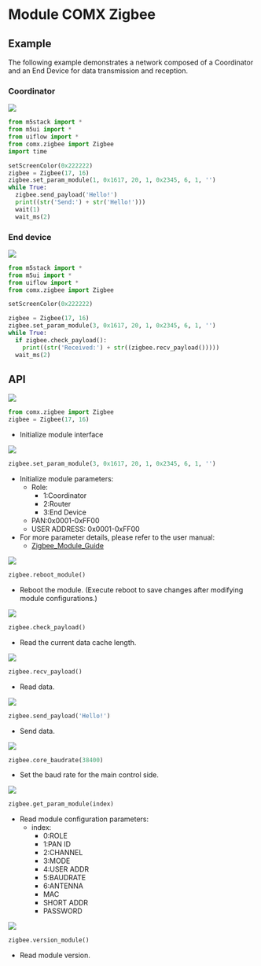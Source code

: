 # Module COMX Zigbee

## Example

The following example demonstrates a network composed of a Coordinator and an End Device for data transmission and reception.

### Coordinator


<img class="blockly_svg" src="https://m5stack.oss-cn-shenzhen.aliyuncs.com/resource/docs/static/assets/img/uiflow/blockly/modules/comx_zigbee/uiflow_block_com_zigbee_coordinator_example.svg">

```python
from m5stack import *
from m5ui import *
from uiflow import *
from comx.zigbee import Zigbee
import time

setScreenColor(0x222222)
zigbee = Zigbee(17, 16)
zigbee.set_param_module(1, 0x1617, 20, 1, 0x2345, 6, 1, '')
while True:
  zigbee.send_payload('Hello!')
  print((str('Send:') + str('Hello!')))
  wait(1)
  wait_ms(2)
```

### End device

<img class="blockly_svg" src="https://m5stack.oss-cn-shenzhen.aliyuncs.com/resource/docs/static/assets/img/uiflow/blockly/modules/comx_zigbee/uiflow_block_com_zigbee_end_device_example.svg">

```python
from m5stack import *
from m5ui import *
from uiflow import *
from comx.zigbee import Zigbee

setScreenColor(0x222222)

zigbee = Zigbee(17, 16)
zigbee.set_param_module(3, 0x1617, 20, 1, 0x2345, 6, 1, '')
while True:
  if zigbee.check_payload():
    print((str('Received:') + str((zigbee.recv_payload()))))
  wait_ms(2)
```

## API


<img class="blockly_svg" src="https://m5stack.oss-cn-shenzhen.aliyuncs.com/resource/docs/static/assets/img/uiflow/blockly/modules/comx_zigbee/uiflow_block_com_zigbee_init.svg">

```python
from comx.zigbee import Zigbee
zigbee = Zigbee(17, 16)
```

- Initialize module interface

<img class="blockly_svg" src="https://m5stack.oss-cn-shenzhen.aliyuncs.com/resource/docs/static/assets/img/uiflow/blockly/modules/comx_zigbee/uiflow_block_com_zigbee_set_module.svg">

```python
zigbee.set_param_module(3, 0x1617, 20, 1, 0x2345, 6, 1, '')
```

- Initialize module parameters:
  - Role:
    - 1:Coordinator
    - 2:Router
    - 3:End Device
  - PAN:0x0001-0xFF00
  - USER ADDRESS: 0x0001-0xFF00
- For more parameter details, please refer to the user manual:
  - [Zigbee_Module_Guide](https://m5stack.oss-cn-shenzhen.aliyuncs.com/resource/docs/datasheet/module/Zigbee_CC2630/Zigbee_Module_Guide.pdf)

<img class="blockly_svg" src="https://m5stack.oss-cn-shenzhen.aliyuncs.com/resource/docs/static/assets/img/uiflow/blockly/modules/comx_zigbee/uiflow_block_com_zigbee_set_reboot.svg">

```python
zigbee.reboot_module()
```

- Reboot the module. (Execute reboot to save changes after modifying module configurations.)


<img class="blockly_svg" src="https://m5stack.oss-cn-shenzhen.aliyuncs.com/resource/docs/static/assets/img/uiflow/blockly/modules/comx_zigbee/uiflow_block_com_zigbee_check_payload.svg">

```python
zigbee.check_payload()
```

- Read the current data cache length.

<img class="blockly_svg" src="https://m5stack.oss-cn-shenzhen.aliyuncs.com/resource/docs/static/assets/img/uiflow/blockly/modules/comx_zigbee/uiflow_block_com_zigbee_recv_payload.svg">

```python
zigbee.recv_payload()
```

- Read data.

<img class="blockly_svg" src="https://m5stack.oss-cn-shenzhen.aliyuncs.com/resource/docs/static/assets/img/uiflow/blockly/modules/comx_zigbee/uiflow_block_com_zigbee_send_payload.svg">

```python
zigbee.send_payload('Hello!')
```

- Send data.

<img class="blockly_svg" src="https://m5stack.oss-cn-shenzhen.aliyuncs.com/resource/docs/static/assets/img/uiflow/blockly/modules/comx_zigbee/uiflow_block_com_zigbee_set_core_baudrate.svg">

```python
zigbee.core_baudrate(38400)
```

- Set the baud rate for the main control side.

<img class="blockly_svg" src="https://m5stack.oss-cn-shenzhen.aliyuncs.com/resource/docs/static/assets/img/uiflow/blockly/modules/comx_zigbee/uiflow_block_com_zigbee_get_param.svg">

```python
zigbee.get_param_module(index)
```

- Read module configuration parameters:
  - index:
    - 0:ROLE
    - 1:PAN ID
    - 2:CHANNEL
    - 3:MODE
    - 4:USER ADDR
    - 5:BAUDRATE
    - 6:ANTENNA
    - MAC
    - SHORT ADDR
    - PASSWORD


<img class="blockly_svg" src="https://m5stack.oss-cn-shenzhen.aliyuncs.com/resource/docs/static/assets/img/uiflow/blockly/modules/comx_zigbee/uiflow_block_com_zigbee_get_version.svg">

```python
zigbee.version_module()
```

- Read module version.

